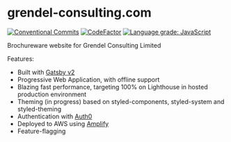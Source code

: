 # grendel-consulting.com

[![Conventional Commits](https://img.shields.io/badge/Conventional%20Commits-1.0.0-yellow.svg)](https://conventionalcommits.org)
[![CodeFactor](https://www.codefactor.io/repository/github/grendel-consulting/corporate-frontend/badge)](https://www.codefactor.io/repository/github/grendel-consulting/corporate-frontend)
[![Language grade: JavaScript](https://img.shields.io/lgtm/grade/javascript/g/grendel-consulting/corporate-frontend.svg?logo=lgtm&logoWidth=18)](https://lgtm.com/projects/g/grendel-consulting/corporate-frontend/context:javascript)

Brochureware website for Grendel Consulting Limited

Features:
- Built with [Gatsby v2](https://www.gatsbyjs.org)
- Progressive Web Application, with offline support
- Blazing fast performance, targeting 100% on Lighthouse in hosted production environment
- Theming (in progress) based on styled-components, styled-system and styled-theming
- Authentication with [Auth0](https://auth0.com)
- Deployed to AWS using [Amplify](https://aws-amplify.github.io)
- Feature-flagging

